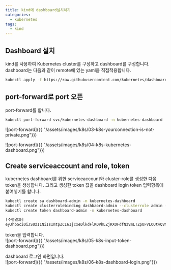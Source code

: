 ```yaml
---
title: kind에 dashboard설치하기 
categories:
  - kubernetes
tags: 
  - kind
---
```


## Dashboard 설치
kind를 사용하여 Kubernetes cluster를 구성하고 dashboard를 구성합니다.
dashboard는 다음과 같이 remote에 있는 yaml을 직접적용합니다.  
```bash
kubectl apply -f https://raw.githubusercontent.com/kubernetes/dashboard/master/src/deploy/recommended/kubernetes-dashboard.yaml
```

## port-forward로 port 오픈
port-forward를 합니다.  
```bash
kubectl port-forward svc/kubernetes-dashboard -n kubernetes-dashboard  443 --address 0.0.0.0
```
![port-forward]({{ "/assets/images/k8s/03-k8s-yourconnection-is-not-private.png"}})

![port-forward]({{ "/assets/images/k8s/04-k8s-kubernetes-dashboard.png"}})

## Create serviceaccount and role, token
kubernetes dashboard를 위한 serviceaccount와 cluster-role를 생성한 다음 token을 생성합니다. 그리고 생성한 token 값을 
dashboard login token 입력항목에 붙여넣기를 합니다.  
```bash
kubectl create sa dashboard-admin -n kubernetes-dashboard
kubectl create clusterrolebinding dashbaord-admin --clusterrole admin --serviceaccount kubernetes-dashboard:dashboard-admin
kubectl create token dashboard-admin -n kubernetes-dashboard

[수행결과]
eyJhbGciOiJSUzI1NiIsImtpZCI6IjcxeDlkdFlKOVhLZjRXOFdfNzVmLTZpUFVLOUtvQVM5M0RUMlMxcVBtblEifQ.eyJhdWQiOlsiaHR0cHM6Ly9rdWJlcm5ldGVzLmRlZmF1bHQuc3ZjLmNsdXN0ZXIubG9jYWwiXSwiZXhwIjoxNjc2NDkzNzA3LCJpYXQiOjE2NzY0OTAxMDcsImlzcyI6Imh0dHBzOi8va3ViZXJuZXRlcy5kZWZhdWx0LnN2Yy5jbHVzdGVyLmxvY2FsIiwia3ViZXJuZXRlcy5pbyI6eyJuYW1lc3BhY2UiOiJrdWJlcm5ldGVzLWRhc2hib2FyZCIsInNlcnZpY2VhY2NvdW50Ijp7Im5hbWUiOiJkYXNoYm9hcmQtYWRtaW4iLCJ1aWQiOiIwNDdlM2RjYS03N2JiLTRmYzMtYTkzZS0yMjAwNWNkZDBkOWYifX0sIm5iZiI6MTY3NjQ5MDEwNywic3ViIjoic3lzdGVtOnNlcnZpY2VhY2NvdW50Omt1YmVybmV0ZXMtZGFzaGJvYXJkOmRhc2hib2FyZC1hZG1pbiJ9.uDhrySLj1sZgsRovMS7TqT4DuTipdhaa2n1uKDLnfGq_-JNwQma7S0qOuLY20FAXfIGceax_k_LY5js0SP0GFWHSrw8m2S2jOEeDXkcvEkBQVDXi5DY-bp6p_y2dI4CleUxauFgPXOwXTOu8Un1fOfgltMCvGBcf68qPjZ1pxrni5_HlPi_o9xjhmfbggUxEq8zx0n2H5j0ssVITM7jH38F6eO7rMPVHRBngMok2qqOydviQZ0994TPgq_NByKkWDk1npCXOvrt03z9X6I7Q5-k6yX8vVEZSKq9rbq0lAJQLKlpKlttTHz6YJf0YEQwgygcakDxKCRsCk07kgEXP2Q
```
token을 입력합니다.  
![port-forward]({{ "/assets/images/k8s/05-k8s-input-token-dashboard.png"}})

dashboard 로그인 화면입니다.  
![port-forward]({{ "/assets/images/k8s/06-k8s-dashboard-login.png"}})